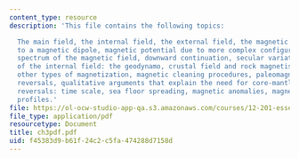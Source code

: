 ```yaml
---
content_type: resource
description: 'This file contains the following topics:

  The main field, the internal field, the external field, the magnetic induction due
  to a magnetic dipole, magnetic potential due to more complex configurations, power
  spectrum of the magnetic field, downward continuation, secular variation, source
  of the internal field: the geodynamo, crustal field and rock magnetism, magnetization,
  other types of magnetization, magnetic cleaning procedures, paleomagnetism, field
  reversals, qualitative arguments that explain the need for core-mantle coupling,
  reversals: time scale, sea floor spreading, magnetic anomalies, magnetic anomaly
  profiles.'
file: https://ol-ocw-studio-app-qa.s3.amazonaws.com/courses/12-201-essentials-of-geophysics-fall-2004/f45383d9b61f24c2c5fa474288d7158d_ch3pdf.pdf
file_type: application/pdf
resourcetype: Document
title: ch3pdf.pdf
uid: f45383d9-b61f-24c2-c5fa-474288d7158d
---
```

